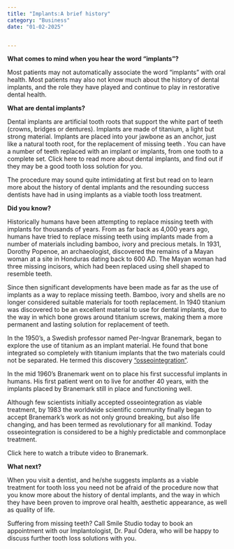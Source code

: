```yaml
---
title: "Implants:A brief history"
category: "Business"
date: "01-02-2025"


---
```


**What comes to mind when you hear the word “implants”?** 

Most patients may not automatically associate the word “implants” with oral health. Most patients may also not know much about the history of dental implants, and the role they have played and continue to play in restorative dental health.

**What are dental implants?**

Dental implants are artificial tooth roots that support the white part of teeth (crowns, bridges or dentures). Implants are made of titanium, a light but strong material. Implants are placed into your jawbone as an anchor, just like a natural tooth root, for the replacement of missing teeth . You can have a number of teeth replaced with an implant or implants, from one tooth to a complete set. Click here to read more about dental implants, and find out if they may be a good tooth loss solution for you.

The procedure may sound quite intimidating at first but read on to learn more about the history of dental implants and the resounding success dentists have had in using implants as a viable tooth loss treatment. 

**Did you know?**

Historically humans have been attempting to replace missing teeth with implants for thousands of years. From as far back as 4,000 years ago, humans have tried to replace missing teeth using implants made from a number of materials including bamboo, ivory and precious metals. In 1931, Dorothy Popenoe, an archaeologist, discovered the remains of a Mayan woman at a site in Honduras dating back to 600 AD. The Mayan woman had three missing incisors, which had been replaced using shell shaped to resemble teeth. 

Since then significant developments have been made as far as the use of implants as a way to replace missing teeth. Bamboo, ivory and shells are no longer considered suitable materials for tooth replacement. In 1940 titanium was discovered to be an excellent material to use for dental implants, due to the way in which bone grows around titanium screws, making them a more permanent and lasting solution for replacement of teeth.

In the 1950’s, a Swedish professor named Per-Ingvar Branemark, began to explore the use of titanium as an implant material. He found that bone integrated so completely with titanium implants that the two materials could not be separated. He termed this discovery [“osseointegration”](https://en.m.wikipedia.org/wiki/Osseointegration).

In the mid 1960’s Branemark went on to place his first successful implants in humans. His first patient went on to live for another 40 years, with the implants placed by Branemark still in place and functioning well.

Although few scientists initially accepted osseointegration as viable treatment, by 1983 the worldwide scientific community finally began to accept Branemark’s work as not only ground breaking, but also life changing, and has been termed as revolutionary for all mankind. Today osseointegration is considered to be a highly predictable and commonplace treatment.

Click here to watch a tribute video to Branemark.

**What next?**

When you visit a dentist, and he/she suggests implants as a viable treatment for tooth loss you need not be afraid of the procedure now that you know more about the history of dental implants, and the way in which they have been proven to improve oral health, aesthetic appearance, as well as quality of life.

Suffering from missing teeth? Call Smile Studio today to book an appointment with our Implantologist, Dr. Paul Odera, who will be happy to discuss further tooth loss solutions with you.